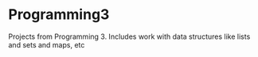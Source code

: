 # Programming3
Projects from Programming 3. Includes work with data structures like lists and sets and maps, etc

